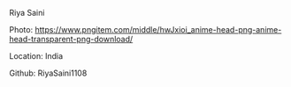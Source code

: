 Riya Saini

Photo: https://www.pngitem.com/middle/hwJxioi_anime-head-png-anime-head-transparent-png-download/

Location: India

Github: RiyaSaini1108
